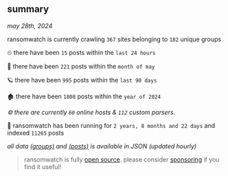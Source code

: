
## summary
_may 28th, 2024_

ransomwatch is currently crawling `367` sites belonging to `182` unique groups

⏲ there have been `15` posts within the `last 24 hours`

🦈 there have been `221` posts within the `month of may`

🪐 there have been `995` posts within the `last 90 days`

🏚 there have been `1808` posts within the `year of 2024`

_⚙️ there are currently `60` online hosts & `112` custom parsers._

🦕 ransomwatch has been running for `2 years, 8 months and 22 days` and indexed `11265` posts

_all data  [(groups)](http://ransomwhat.telemetry.ltd/groups) and [(posts)](http://ransomwhat.telemetry.ltd/posts) is available in JSON (updated hourly)_

> ransomwatch is fully [open source](https://github.com/joshhighet/ransomwatch#ransomwatch--). please consider [sponsoring](https://github.com/sponsors/joshhighet) if you find it useful!
